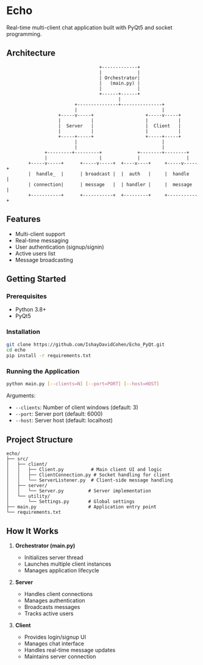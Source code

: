 # Echo

Real-time multi-client chat application built with PyQt5 and socket programming.


## Architecture

```
                                  +-------------+
                                  |             |
                                  | Orchestrator|
                                  |   (main.py) |
                                  |             |
                                  +------+------+
                                         |
                         +---------------+---------------+
                         |                               |
                   +-----v-----+                   +-----v-----+
                   |           |                   |           |
                   |  Server   |                   |  Client   |
                   |           |                   |           |
                   +-----+-----+                   +-----+-----+
                         |                               |
                         |                               |
              +---------+---------+             +--------+--------+
              |                   |             |                 |
        +-----v-----+      +-----v-----+  +----v----+     +-----v-----+
        |  handle_  |      | broadcast |  |  auth   |     |  handle   |
        | connection|      | message   |  | handler |     |  message  |
        +-----------+      +-----------+  +---------+     +-----------+
```

## Features
- Multi-client support
- Real-time messaging
- User authentication (signup/signin)
- Active users list
- Message broadcasting

## Getting Started

### Prerequisites
- Python 3.8+
- PyQt5

### Installation
```bash
git clone https://github.com/IshayDavidCohen/Echo_PyQt.git
cd echo
pip install -r requirements.txt
```

### Running the Application
```bash
python main.py [--clients=N] [--port=PORT] [--host=HOST]
```

Arguments:
- `--clients`: Number of client windows (default: 3)
- `--port`: Server port (default: 6000)
- `--host`: Server host (default: localhost)

## Project Structure

```
echo/
├── src/
│   ├── client/
│   │   ├── Client.py          # Main client UI and logic
│   │   ├── ClientConnection.py # Socket handling for client
│   │   └── ServerListener.py  # Client-side message handling
│   ├── server/
│   │   └── Server.py         # Server implementation
│   └── utility/
│       └── Settings.py       # Global settings
├── main.py                   # Application entry point
└── requirements.txt
```

## How It Works

1. **Orchestrator (main.py)**
   - Initializes server thread
   - Launches multiple client instances
   - Manages application lifecycle

2. **Server**
   - Handles client connections
   - Manages authentication
   - Broadcasts messages
   - Tracks active users

3. **Client**
   - Provides login/signup UI
   - Manages chat interface
   - Handles real-time message updates
   - Maintains server connection


